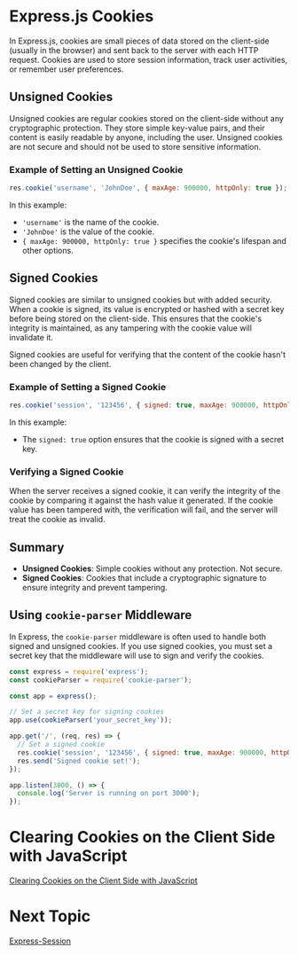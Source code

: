 # Express.js Cookies

In Express.js, cookies are small pieces of data stored on the client-side (usually in the browser) and sent back to the server with each HTTP request. Cookies are used to store session information, track user activities, or remember user preferences.

## Unsigned Cookies

Unsigned cookies are regular cookies stored on the client-side without any cryptographic protection. They store simple key-value pairs, and their content is easily readable by anyone, including the user. Unsigned cookies are not secure and should not be used to store sensitive information.

### Example of Setting an Unsigned Cookie

```javascript
res.cookie('username', 'JohnDoe', { maxAge: 900000, httpOnly: true });
```

In this example:
- `'username'` is the name of the cookie.
- `'JohnDoe'` is the value of the cookie.
- `{ maxAge: 900000, httpOnly: true }` specifies the cookie's lifespan and other options.

## Signed Cookies

Signed cookies are similar to unsigned cookies but with added security. When a cookie is signed, its value is encrypted or hashed with a secret key before being stored on the client-side. This ensures that the cookie's integrity is maintained, as any tampering with the cookie value will invalidate it.

Signed cookies are useful for verifying that the content of the cookie hasn't been changed by the client.

### Example of Setting a Signed Cookie

```javascript
res.cookie('session', '123456', { signed: true, maxAge: 900000, httpOnly: true });
```

In this example:
- The `signed: true` option ensures that the cookie is signed with a secret key.

### Verifying a Signed Cookie

When the server receives a signed cookie, it can verify the integrity of the cookie by comparing it against the hash value it generated. If the cookie value has been tampered with, the verification will fail, and the server will treat the cookie as invalid.

## Summary

- **Unsigned Cookies**: Simple cookies without any protection. Not secure.
- **Signed Cookies**: Cookies that include a cryptographic signature to ensure integrity and prevent tampering.

## Using `cookie-parser` Middleware

In Express, the `cookie-parser` middleware is often used to handle both signed and unsigned cookies. If you use signed cookies, you must set a secret key that the middleware will use to sign and verify the cookies.

```javascript
const express = require('express');
const cookieParser = require('cookie-parser');

const app = express();

// Set a secret key for signing cookies
app.use(cookieParser('your_secret_key'));

app.get('/', (req, res) => {
  // Set a signed cookie
  res.cookie('session', '123456', { signed: true, maxAge: 900000, httpOnly: true });
  res.send('Signed cookie set!');
});

app.listen(3000, () => {
  console.log('Server is running on port 3000');
});
```

# Clearing Cookies on the Client Side with JavaScript

[Clearing Cookies on the Client Side with JavaScript](https://github.com/Aakash-Tamboli/Node-Learning/tree/master/express-framework/Learning-Express/Topic-Wise/11-Cookies/CLEAR-COOKIES-CLIENT-SIDE)

# Next Topic

[Express-Session](https://github.com/Aakash-Tamboli/Node-Learning/tree/master/express-framework/Learning-Express/Topic-Wise/12-Express-Session)
